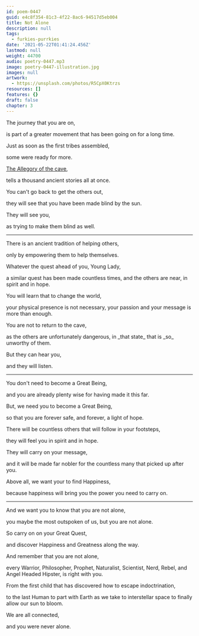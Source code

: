 ```yaml
---
id: poem-0447
guid: e4c8f354-81c3-4f22-8ac6-94517d5eb004
title: Not Alone
description: null
tags:
  - furkies-purrkies
date: '2021-05-22T01:41:24.456Z'
lastmod: null
weight: 44700
audio: poetry-0447.mp3
image: poetry-0447-illustration.jpg
images: null
artwork:
  - https://unsplash.com/photos/R5CpX0Ktrzs
resources: []
features: {}
draft: false
chapter: 3
---
```


The journey that you are on,

is part of a greater movement that has been going on for a long time.

Just as soon as the first tribes assembled,

some were ready for more.

[The Allegory of the cave](https://en.wikipedia.org/wiki/Allegory_of_the_cave),

tells a thousand ancient stories all at once.

You can't go back to get the others out,

they will see that you have been made blind by the sun.

They will see you,

as trying to make them blind as well.

---

There is an ancient tradition of helping others,

only by empowering them to help themselves.

Whatever the quest ahead of you, Young Lady,

a similar quest has been made countless times, and the others are near, in spirit and in hope.

You will learn that to change the world,

your physical presence is not necessary, your passion and your message is more than enough.

You are not to return to the cave,

as the others are unfortunately dangerous, in \_that state\_ that is \_so\_ unworthy of them.

But they can hear you,

and they will listen.

---

You don't need to become a Great Being,

and you are already plenty wise for having made it this far.

But, we need you to become a Great Being,

so that you are forever safe, and forever, a light of hope.

There will be countless others that will follow in your footsteps,

they will feel you in spirit and in hope.

They will carry on your message,

and it will be made far nobler for the countless many that picked up after you.

Above all, we want your to find Happiness,

because happiness will bring you the power you need to carry on.

---

And we want you to know that you are not alone,

you maybe the most outspoken of us, but you are not alone.

So carry on on your Great Quest,

and discover Happiness and Greatness along the way.

And remember that you are not alone,

every Warrior, Philosopher, Prophet, Naturalist, Scientist, Nerd, Rebel, and Angel Headed Hipster, is right with you.

From the first child that has discovered how to escape indoctrination,

to the last Human to part with Earth as we take to interstellar space to finally allow our sun to bloom.

We are all connected,

and you were never alone.
